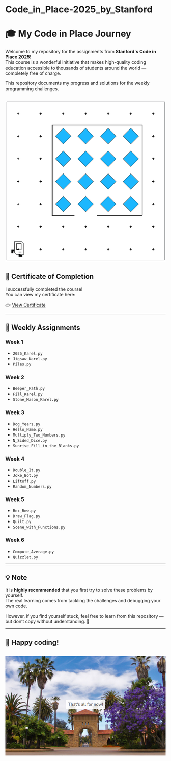 # Code_in_Place-2025_by_Stanford

# 🎓 My Code in Place Journey

Welcome to my repository for the assignments from **Stanford's Code in Place 2025**!  
This course is a wonderful initiative that makes high-quality coding education accessible to thousands of students around the world — completely free of charge.

This repository documents my progress and solutions for the weekly programming challenges.


![The End](images/karel.png)
---

## 📜 Certificate of Completion

I successfully completed the course!  
You can view my certificate here:

👉 [View Certificate](https://codeinplace.stanford.edu/cip5/certificate/5976bs)

---

## 📅 Weekly Assignments

### Week 1
- `2025_Karel.py`
- `Jigsaw_Karel.py`
- `Piles.py`

### Week 2
- `Beeper_Path.py`
- `Fill_Karel.py`
- `Stone_Mason_Karel.py`

### Week 3
- `Dog_Years.py`
- `Hello_Name.py`
- `Multiply_Two_Numbers.py`
- `N_Sided_Dice.py`
- `Sunrise_Fill_in_the_Blanks.py`

### Week 4
- `Double_It.py`
- `Joke_Bot.py`
- `Liftoff.py`
- `Random_Numbers.py`

### Week 5
- `Box_Row.py`
- `Draw_Flag.py`
- `Quilt.py`
- `Scene_with_Functions.py`

### Week 6
- `Compute_Average.py`
- `Quizzlet.py`

---

## 💡 Note

It is **highly recommended** that you first try to solve these problems by yourself.  
The real learning comes from tackling the challenges and debugging your own code.

However, if you find yourself stuck, feel free to learn from this repository — but don’t copy without understanding. 🙂

---
## 🙌 Happy coding!
## ![The End](images/ending.png)
